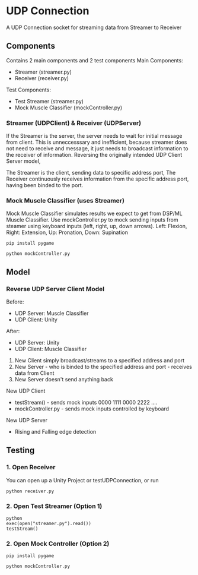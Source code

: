 # UDP Connection

A UDP Connection socket for streaming data from Streamer to Receiver

## Components

Contains 2 main components and 2 test components
Main Components:
- Streamer (streamer.py)
- Receiver (receiver.py)

Test Components:
- Test Streamer (streamer.py)
- Mock Muscle Classifier (mockController.py)

### Streamer (UDPClient)  &   Receiver (UDPServer)

If the Streamer is the server, the server needs to wait for initial message from client.
This is unneccesssary and inefficient, because streamer does not need to receive and message,
it just needs to broadcast information to the receiver of information.
Reversing the originally intended UDP Client Server model,

The Streamer is the client, sending data to specific address port, 
The Receiver continuously receives information from the specific address port, having been binded to the port.


### Mock Muscle Classifier (uses Streamer)

Mock Muscle Classifier simulates results we expect to get from DSP/ML Muscle Classifier. Use mockController.py to mock sending inputs from steamer using keyboard inputs (left, right, up, down arrows).
Left: Flexion, Right: Extension, Up: Pronation, Down: Supination

```
pip install pygame

python mockController.py
```

## Model
### Reverse UDP Server Client Model

Before:
- UDP Server: Muscle Classifier
- UDP Client: Unity

After:
- UDP Server: Unity
- UDP Client: Muscle Classifier

1. New Client simply broadcast/streams to a specified address and port
2. New Server - who is binded to the specified address and port - receives data from Client
3. New Server doesn't send anything back


New UDP Client
- testStream() - sends mock inputs 0000 1111 0000 2222 ....
- mockController.py - sends mock inputs controlled by keyboard

New UDP Server
- Rising and Falling edge detection


## Testing

### 1. Open Receiver
You can open up a Unity Project or testUDPConnection, or run
```
python receiver.py
```

### 2. Open Test Streamer (Option 1)
```
python
exec(open("streamer.py").read())
testStream()
```

### 2. Open Mock Controller (Option 2)
```
pip install pygame

python mockController.py
```

